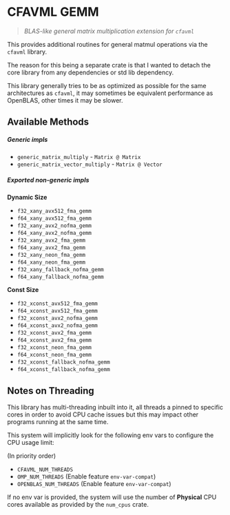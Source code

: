 # CFAVML GEMM

> _BLAS-like general matrix multiplication extension for `cfavml`_

This provides additional routines for general matmul operations via the `cfavml` library.

The reason for this being a separate crate is that I wanted to detach the core library
from any dependencies or std lib dependency. 

This library generally tries to be as optimized as possible for the same architectures
as `cfavml`, it may sometimes be equivalent performance as OpenBLAS, other times it may be 
slower.

## Available Methods

##### Generic impls

- `generic_matrix_multiply` - `Matrix @ Matrix `
- `generic_matrix_vector_multiply` - `Matrix @ Vector`

##### Exported non-generic impls

**Dynamic Size**
- `f32_xany_avx512_fma_gemm`
- `f64_xany_avx512_fma_gemm`
- `f32_xany_avx2_nofma_gemm`
- `f64_xany_avx2_nofma_gemm`
- `f32_xany_avx2_fma_gemm`
- `f64_xany_avx2_fma_gemm`
- `f32_xany_neon_fma_gemm`
- `f64_xany_neon_fma_gemm`
- `f32_xany_fallback_nofma_gemm`
- `f64_xany_fallback_nofma_gemm`

**Const Size**
- `f32_xconst_avx512_fma_gemm`
- `f64_xconst_avx512_fma_gemm`
- `f32_xconst_avx2_nofma_gemm`
- `f64_xconst_avx2_nofma_gemm`
- `f32_xconst_avx2_fma_gemm`
- `f64_xconst_avx2_fma_gemm`
- `f32_xconst_neon_fma_gemm`
- `f64_xconst_neon_fma_gemm`
- `f32_xconst_fallback_nofma_gemm`
- `f64_xconst_fallback_nofma_gemm`

## Notes on Threading

This library has multi-threading inbuilt into it, all threads a pinned to specific cores
in order to avoid CPU cache issues but this may impact other programs running at the same time.

This system will implicitly look for the following env vars to configure the CPU usage limit:

(In priority order)

- `CFAVML_NUM_THREADS`
- `OMP_NUM_THREADS`  (Enable feature `env-var-compat`)
- `OPENBLAS_NUM_THREADS`  (Enable feature `env-var-compat`)

If no env var is provided, the system will use the number of **Physical** CPU cores available
as provided by the `num_cpus` crate.
